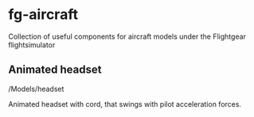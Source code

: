 # fg-aircraft
Collection of useful components for aircraft models under the Flightgear flightsimulator

Animated headset 
----------------
/Models/headset

Animated headset with cord, that swings with pilot acceleration forces.
